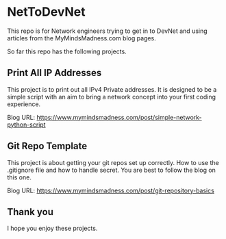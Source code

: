 # NetToDevNet
This repo is for Network engineers trying to get in to DevNet and using articles from the MyMindsMadness.com blog pages. 

So far this repo has the following projects. 

## Print All IP Addresses

This project is to print out all IPv4 Private addresses. It is designed to be a simple script with an aim to bring a network concept into your first coding experience. 

Blog URL: https://www.mymindsmadness.com/post/simple-network-python-script

## Git Repo Template

This project is about getting your git repos set up correctly. How to use the .gitignore file and how to handle secret. You are best to follow the blog on this one. 

Blog URL: https://www.mymindsmadness.com/post/git-repository-basics 


## Thank you

I hope you enjoy these projects. 

